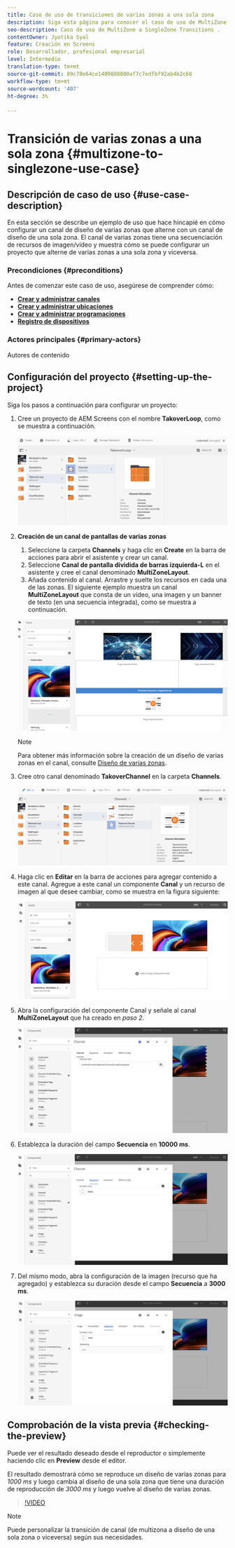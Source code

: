 ```yaml
---
title: Caso de uso de transiciones de varias zonas a una sola zona
description: Siga esta página para conocer el caso de uso de MultiZone to SingleZone Transitions .
seo-description: Caso de uso de MultiZone a SingleZone Transitions .
contentOwner: Jyotika Syal
feature: Creación en Screens
role: Desarrollador, profesional empresarial
level: Intermedio
translation-type: tm+mt
source-git-commit: 89c70e64ce1409888800af7c7edfbf92ab4b2c68
workflow-type: tm+mt
source-wordcount: '407'
ht-degree: 3%

---
```



# Transición de varias zonas a una sola zona {#multizone-to-singlezone-use-case}


## Descripción de caso de uso {#use-case-description}

En esta sección se describe un ejemplo de uso que hace hincapié en cómo configurar un canal de diseño de varias zonas que alterne con un canal de diseño de una sola zona. El canal de varias zonas tiene una secuenciación de recursos de imagen/vídeo y muestra cómo se puede configurar un proyecto que alterne de varias zonas a una sola zona y viceversa.

### Precondiciones {#preconditions}

Antes de comenzar este caso de uso, asegúrese de comprender cómo:

* **[Crear y administrar canales](managing-channels.md)**
* **[Crear y administrar ubicaciones](managing-locations.md)**
* **[Crear y administrar programaciones](managing-schedules.md)**
* **[Registro de dispositivos](device-registration.md)**

### Actores principales {#primary-actors}

Autores de contenido

## Configuración del proyecto {#setting-up-the-project}

Siga los pasos a continuación para configurar un proyecto:

1. Cree un proyecto de AEM Screens con el nombre **TakoverLoop**, como se muestra a continuación.

   ![recurso](assets/mz-to-sz1.png)


1. **Creación de un canal de pantallas de varias zonas**

   1. Seleccione la carpeta **Channels** y haga clic en **Create** en la barra de acciones para abrir el asistente y crear un canal.
   1. Seleccione **Canal de pantalla dividida de barras izquierda-L** en el asistente y cree el canal denominado **MultiZoneLayout**.
   1. Añada contenido al canal. Arrastre y suelte los recursos en cada una de las zonas. El siguiente ejemplo muestra un canal **MultiZoneLayout** que consta de un vídeo, una imagen y un banner de texto (en una secuencia integrada), como se muestra a continuación.

   ![recurso](assets/mz-to-sz2.png)

   >[!NOTE]
   >
   >Para obtener más información sobre la creación de un diseño de varias zonas en el canal, consulte [Diseño de varias zonas](multi-zone-layout-aem-screens.md).


1. Cree otro canal denominado **TakoverChannel** en la carpeta **Channels**.

   ![recurso](assets/mz-to-sz3.png)

1. Haga clic en **Editar** en la barra de acciones para agregar contenido a este canal. Agregue a este canal un componente **Canal** y un recurso de imagen al que desee cambiar, como se muestra en la figura siguiente:

   ![recurso](assets/mz-to-sz4.png)

1. Abra la configuración del componente Canal y señale al canal **MultiZoneLayout** que ha creado en *paso 2*.

   ![recurso](assets/mz-to-sz5.png)

1. Establezca la duración del campo **Secuencia** en **10000 ms**.

   ![recurso](assets/mz-to-sz6.png)

1. Del mismo modo, abra la configuración de la imagen (recurso que ha agregado) y establezca su duración desde el campo **Secuencia** a **3000 ms**.

   ![recurso](assets/mz-to-sz7.png)

## Comprobación de la vista previa {#checking-the-preview}

Puede ver el resultado deseado desde el reproductor o simplemente haciendo clic en **Preview** desde el editor.

El resultado demostrará cómo se reproduce un diseño de varias zonas para *1000 ms* y luego cambia al diseño de una sola zona que tiene una duración de reproducción de *3000 ms* y luego vuelve al diseño de varias zonas.

>[!VIDEO](https://video.tv.adobe.com/v/30366)

>[!NOTE]
>
>Puede personalizar la transición de canal (de multizona a diseño de una sola zona o viceversa) según sus necesidades.